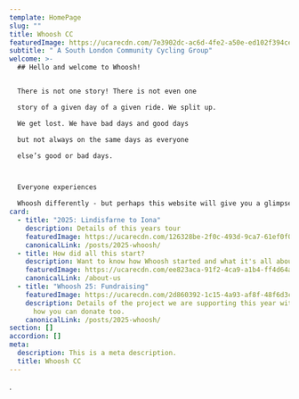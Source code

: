 ```yaml
---
template: HomePage
slug: ""
title: Whoosh CC
featuredImage: https://ucarecdn.com/7e3902dc-ac6d-4fe2-a50e-ed102f394cee/
subtitle: " A South London Community Cycling Group"
welcome: >-
  ## Hello and welcome to Whoosh!


  There is not one story! There is not even one

  story of a given day of a given ride. We split up.

  We get lost. We have bad days and good days

  but not always on the same days as everyone

  else’s good or bad days.   



  Everyone experiences

  Whoosh differently - but perhaps this website will give you a glimpse of what Whoosh is all about.
card:
  - title: "2025: Lindisfarne to Iona"
    description: Details of this years tour
    featuredImage: https://ucarecdn.com/126328be-2f0c-493d-9ca7-61ef0f0e0154/
    canonicalLink: /posts/2025-whoosh/
  - title: How did all this start?
    description: Want to know how Whoosh started and what it's all about?
    featuredImage: https://ucarecdn.com/ee823aca-91f2-4ca9-a1b4-ff4d64ae8218/
    canonicalLink: /about-us
  - title: "Whoosh 25: Fundraising"
    featuredImage: https://ucarecdn.com/2d860392-1c15-4a93-af8f-48f6d3c240a9/
    description: Details of the project we are supporting this year with links to
      how you can donate too.
    canonicalLink: /posts/2025-whoosh/
section: []
accordion: []
meta:
  description: This is a meta description.
  title: Whoosh CC
---
```

.